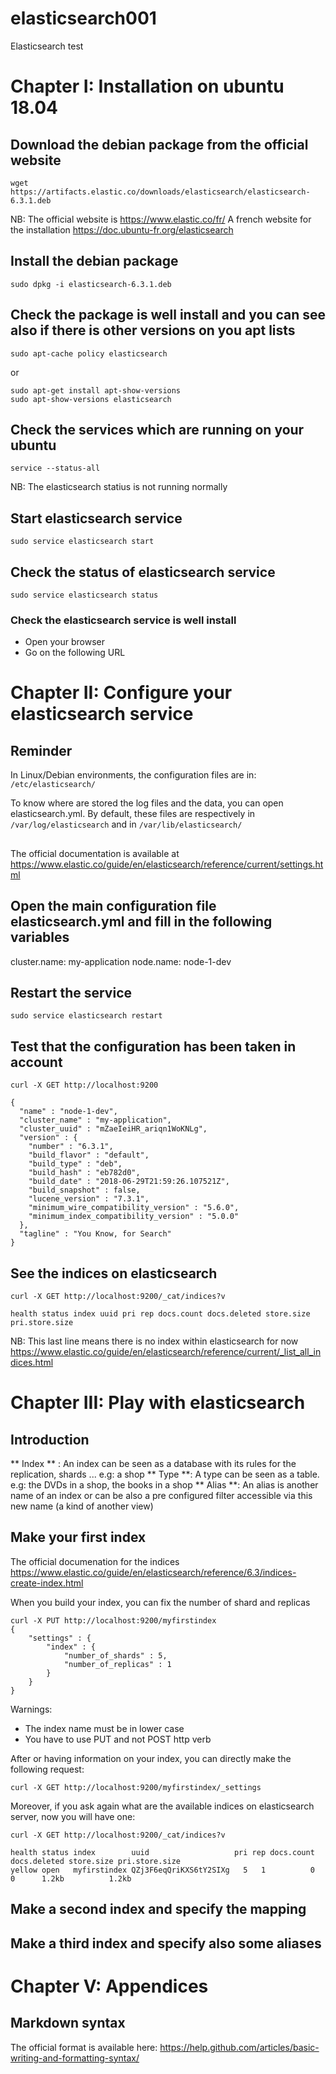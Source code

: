 # elasticsearch001
Elasticsearch test

# Chapter I: Installation on ubuntu 18.04

## Download the debian package from the official website
```
wget https://artifacts.elastic.co/downloads/elasticsearch/elasticsearch-6.3.1.deb
```

NB:
The official website is https://www.elastic.co/fr/
A french website for the installation https://doc.ubuntu-fr.org/elasticsearch

## Install the debian package
```
sudo dpkg -i elasticsearch-6.3.1.deb
```

## Check the package is well install and you can see also if there is other versions on you apt lists
```
sudo apt-cache policy elasticsearch
```
or
```
sudo apt-get install apt-show-versions
sudo apt-show-versions elasticsearch
```

## Check the services which are running on your ubuntu
```
service --status-all
```

NB:
The elasticsearch statius is not running normally

## Start elasticsearch service
```
sudo service elasticsearch start
```

## Check the status of elasticsearch service
```
sudo service elasticsearch status
```

### Check the elasticsearch service is well install
- Open your browser
- Go on the following URL


# Chapter II: Configure your elasticsearch service

## Reminder
In Linux/Debian environments, the configuration files are in:
`/etc/elasticsearch/`

To know where are stored the log files and the data, you can open elasticsearch.yml.
By default, these files are respectively in `/var/log/elasticsearch` and in `/var/lib/elasticsearch/`

##
The official documentation is available at https://www.elastic.co/guide/en/elasticsearch/reference/current/settings.html

## Open the main configuration file elasticsearch.yml and fill in the following variables
cluster.name: my-application
node.name: node-1-dev

## Restart the service
```
sudo service elasticsearch restart
```

## Test that the configuration has been taken in account
```
curl -X GET http://localhost:9200

{
  "name" : "node-1-dev",
  "cluster_name" : "my-application",
  "cluster_uuid" : "mZaeIeiHR_ariqn1WoKNLg",
  "version" : {
    "number" : "6.3.1",
    "build_flavor" : "default",
    "build_type" : "deb",
    "build_hash" : "eb782d0",
    "build_date" : "2018-06-29T21:59:26.107521Z",
    "build_snapshot" : false,
    "lucene_version" : "7.3.1",
    "minimum_wire_compatibility_version" : "5.6.0",
    "minimum_index_compatibility_version" : "5.0.0"
  },
  "tagline" : "You Know, for Search"
}
```

## See the indices on elasticsearch
```
curl -X GET http://localhost:9200/_cat/indices?v

health status index uuid pri rep docs.count docs.deleted store.size pri.store.size
```

NB: This last line means there is no index within elasticsearch for now
https://www.elastic.co/guide/en/elasticsearch/reference/current/_list_all_indices.html

# Chapter III: Play with elasticsearch

## Introduction

** Index ** : An index can be seen as a database with its rules for the replication, shards ... e.g: a shop
** Type **: A type can be seen as a table. e.g: the DVDs in a shop, the books in a shop
** Alias **: An alias is another name of an index or can be also a pre configured filter accessible via this new name (a kind of another view)


## Make your first index

The official documenation for the indices https://www.elastic.co/guide/en/elasticsearch/reference/6.3/indices-create-index.html

When you build your index, you can fix the number of shard and replicas

```
curl -X PUT http://localhost:9200/myfirstindex
{
    "settings" : {
        "index" : {
            "number_of_shards" : 5, 
            "number_of_replicas" : 1 
        }
    }
}
```

Warnings:
- The index name must be in lower case
- You have to use PUT and not POST http verb

After or having information on your index, you can directly make the following request:
```
curl -X GET http://localhost:9200/myfirstindex/_settings
```

Moreover, if you ask again what are the available indices on elasticsearch server, now you will have one:

```
curl -X GET http://localhost:9200/_cat/indices?v

health status index        uuid                   pri rep docs.count docs.deleted store.size pri.store.size
yellow open   myfirstindex QZj3F6eqQriKXS6tY2SIXg   5   1          0            0      1.2kb          1.2kb
```

## Make a second index and specify the mapping

## Make a third index and specify also some aliases


# Chapter V: Appendices

## Markdown syntax
The official format is available here: https://help.github.com/articles/basic-writing-and-formatting-syntax/

